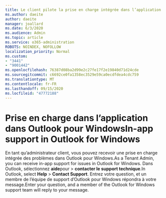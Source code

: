```yaml
---
title: Le client pilote la prise en charge intégrée dans l’application pour Outlook
ms.author: daeite
author: daeite
manager: joallard
ms.date: 6/3/2020
ms.audience: Admin
ms.topic: article
ms.service: o365-administration
ROBOTS: NOINDEX, NOFOLLOW
localization_priority: Normal
ms.custom:
- "3441"
- "9001442"
ms.openlocfilehash: 76387d08ba2d99e2c27fe17f2e19840d71d24cde
ms.sourcegitcommit: c6692ce0fa1358ec3529e59ca0ecdfdea4cdc759
ms.translationtype: MT
ms.contentlocale: fr-FR
ms.lasthandoff: 09/15/2020
ms.locfileid: "47772188"
---
```

# <a name="in-app-support-in-outlook-for-windows"></a><span data-ttu-id="ddc25-102">Prise en charge dans l’application dans Outlook pour Windows</span><span class="sxs-lookup"><span data-stu-id="ddc25-102">In-app support in Outlook for Windows</span></span>

<span data-ttu-id="ddc25-103">En tant qu’administrateur client, vous pouvez recevoir une prise en charge intégrée des problèmes dans Outlook pour Windows.</span><span class="sxs-lookup"><span data-stu-id="ddc25-103">As a Tenant Admin, you can receive in-app support for issues in Outlook for Windows.</span></span> <span data-ttu-id="ddc25-104">Dans Outlook, sélectionnez **aide**pour  >  **contacter le support technique**.</span><span class="sxs-lookup"><span data-stu-id="ddc25-104">In Outlook, select **Help** > **Contact Support**.</span></span> <span data-ttu-id="ddc25-105">Entrez votre question, et un membre de l’équipe de support d’Outlook pour Windows répondra à votre message.</span><span class="sxs-lookup"><span data-stu-id="ddc25-105">Enter your question, and a member of the Outlook for Windows support team will reply to your message.</span></span>